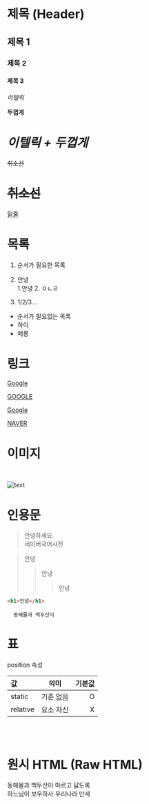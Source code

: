 # 제목 (Header)

## 제목 1

### 제목 2

#### 제목 3

_이텔릭_

**두껍게**

# **_이텔릭 + 두껍게_**

~~취소선~~

# ~~취소선~~

<u>밑줄</u>

# 목록

1. 순서가 필요한 목록
1. 안녕  
   1.안녕 2. ㅇㄴㄹ

1. 1/2/3...

- 순서가 필요없는 목록
- 하이
- 메롱

# 링크

<a href='https://google.com'>Google</a>

[GOOGLE](https://google.com)

<a href='https://naver.com' title="네이버로 이동">Google</a>

[NAVER](https://naver.com 'NAVER로 이동')

# 이미지

## ![]()

![text](imageUrl)

# 인용문

> 안녕하세요.  
> 네이버국어사전

> 안녕
>
> > 안녕
> >
> > > 안녕

```html
<h1>안녕</h1>
```

```plaintext
  동해물과 백두산이
```

# 표

position 속성

| 값       |   의미    | 기본값 |
| :------- | :-------: | -----: |
| static   | 기준 없음 |      O |
| relative | 요소 자신 |      X |

<br />
<br />

# 원시 HTML (Raw HTML)

동해물과 백두산이 마르고 닳도록  
하느님이 보우하사 우리나라 만세
